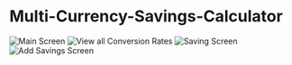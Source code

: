 # Multi-Currency-Savings-Calculator
![Main Screen](https://github.com/ShubhChopra/Multi-Currency-Savings-Calculator/blob/master/imgs/img1.png)
![View all Conversion Rates](https://github.com/ShubhChopra/Multi-Currency-Savings-Calculator/blob/master/imgs/img2.png)
![Saving Screen](https://github.com/ShubhChopra/Multi-Currency-Savings-Calculator/blob/master/imgs/img3.png)
![Add Savings Screen](https://github.com/ShubhChopra/Multi-Currency-Savings-Calculator/blob/master/imgs/img3.png)
